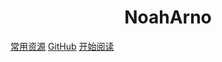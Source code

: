 <h1 align="center">NoahArno</h1>

[常用资源]()
[GitHub](https://github.com/NoahArno)
[开始阅读](./ReADME.md)

